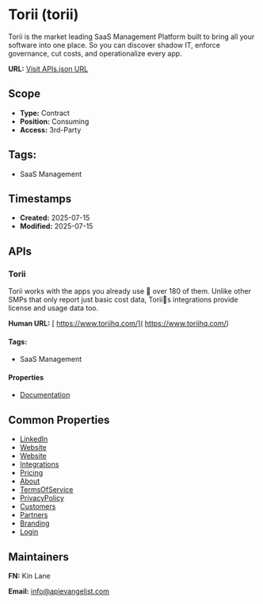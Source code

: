 # Torii (torii)
Torii is the market leading SaaS Management Platform built to bring all your software into one place. So you can discover shadow IT, enforce governance, cut costs, and operationalize every app.

**URL:** [Visit APIs.json URL](https://raw.githubusercontent.com/api-evangelist/torii/refs/heads/main/apis.yml)

## Scope

- **Type:** Contract 
- **Position:** Consuming 
- **Access:** 3rd-Party 

## Tags:

 - SaaS Management

## Timestamps

- **Created:** 2025-07-15 
- **Modified:** 2025-07-15 

## APIs

### Torii
Torii works with the apps you already use  over 180 of them. Unlike other SMPs that only report just basic cost data, Toriis integrations provide license and usage data too. 

**Human URL:** [ https://www.toriihq.com/]( https://www.toriihq.com/)


#### Tags:

 - SaaS Management

#### Properties

- [Documentation]( https://www.toriihq.com/)

## Common Properties

- [LinkedIn](https://www.linkedin.com/company/toriihq/)
- [Website](https://www.toriihq.com/about)
- [Website](https://www.toriihq.com/about)
- [Integrations](https://www.toriihq.com/integration/page/14)
- [Pricing](https://www.toriihq.com/pricing)
- [About](https://www.toriihq.com/about)
- [TermsOfService](https://www.toriihq.com/terms)
- [PrivacyPolicy](https://www.toriihq.com/security)
- [Customers](https://www.toriihq.com/customers)
- [Partners](https://www.toriihq.com/partners)
- [Branding](https://www.toriihq.com/brand-guidelines)
- [Login](https://app.toriihq.com/login)

## Maintainers

**FN:** Kin Lane

**Email:** info@apievangelist.com

